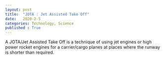 ```yaml
---
layout: post
title:  "JOTA : Jet Assisted Take Off"
date:   2020-2-5
categories: Technology, Science
published : True
---
```


A JOTA/Jet Assisted Take Off is a technique of using jet engines or high power rocket engines for a carrier/cargo planes at places where the runway is shorter than required.

